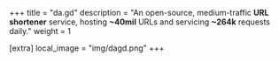 +++
title = "da.gd"
description = "An open-source, medium-traffic **URL shortener** service, hosting **~40mil** URLs and servicing **~264k** requests daily."
weight = 1

[extra]
local_image = "img/dagd.png"
+++
